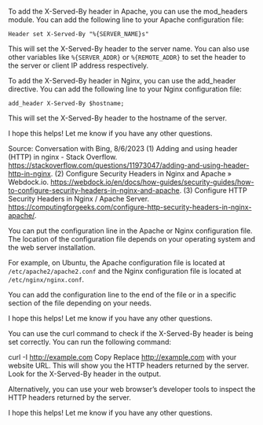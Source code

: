 


To add the X-Served-By header in Apache, you can use the mod_headers module. You can add the following line to your Apache configuration file:

```
Header set X-Served-By "%{SERVER_NAME}s"
```

This will set the X-Served-By header to the server name. You can also use other variables like `%{SERVER_ADDR}` or `%{REMOTE_ADDR}` to set the header to the server or client IP address respectively.

To add the X-Served-By header in Nginx, you can use the add_header directive. You can add the following line to your Nginx configuration file:

```
add_header X-Served-By $hostname;
```

This will set the X-Served-By header to the hostname of the server.

I hope this helps! Let me know if you have any other questions.

Source: Conversation with Bing, 8/6/2023
(1) Adding and using header (HTTP) in nginx - Stack Overflow. https://stackoverflow.com/questions/11973047/adding-and-using-header-http-in-nginx.
(2) Configure Security Headers in Nginx and Apache » Webdock.io. https://webdock.io/en/docs/how-guides/security-guides/how-to-configure-security-headers-in-nginx-and-apache.
(3) Configure HTTP Security Headers in Nginx / Apache Server. https://computingforgeeks.com/configure-http-security-headers-in-nginx-apache/.


You can put the configuration line in the Apache or Nginx configuration file. The location of the configuration file depends on your operating system and the web server installation.

For example, on Ubuntu, the Apache configuration file is located at `/etc/apache2/apache2.conf` and the Nginx configuration file is located at `/etc/nginx/nginx.conf`.

You can add the configuration line to the end of the file or in a specific section of the file depending on your needs.

I hope this helps! Let me know if you have any other questions.

You can use the curl command to check if the X-Served-By header is being set correctly. You can run the following command:

curl -I http://example.com
Copy
Replace http://example.com with your website URL. This will show you the HTTP headers returned by the server. Look for the X-Served-By header in the output.

Alternatively, you can use your web browser’s developer tools to inspect the HTTP headers returned by the server.

I hope this helps! Let me know if you have any other questions.
